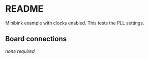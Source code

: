 # README

Minibink example with clocks enabled. This tests the PLL settings.

## Board connections

*none required*
